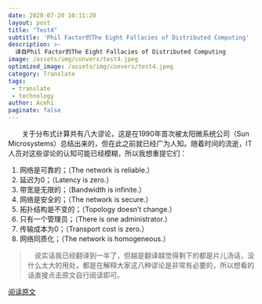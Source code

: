 ```yaml
---
date: 2020-07-20 10:11:20
layout: post
title: "Test4"
subtitle: 'Phil Factor的The Eight Fallacies of Distributed Computing'
description: >-
  译自Phil Factor的The Eight Fallacies of Distributed Computing
image: /assets/img/convers/test4.jpeg
optimized_image: /assets/img/convers/test4.jpeg
category: Translate
tags:
 - translate
 - technology
author: Acehi
paginate: false
---
```

&emsp;&emsp;关于分布式计算共有八大谬论，这是在1990年首次被太阳微系统公司（Sun Microsystems）总结出来的，但在此之前就已经广为人知。随着时间的流逝，IT人员对这些谬论的认知可能已经模糊，所以我想重提它们：
1. 网络是可靠的；（The network is reliable.）
2. 延迟为0；（Latency is zero.）
3. 带宽是无限的；（Bandwidth is infinite.）
4. 网络是安全的；（The network is secure.）
5. 拓扑结构是不变的；（Topology doesn’t change.）
6. 只有一个管理员；（There is one administrator.）
7. 传输成本为0；（Transport cost is zero.）
8. 网络同质化；（The network is homogeneous.）

>&emsp;说实话我已经翻译到一半了，但越是翻译越觉得剩下的都是片儿汤话，没什么太大的用处，都是在解释大家这八种谬论是非常有必要的，所以想看的话直接点击原文自行阅读即可。

[阅读原文](https://www.red-gate.com/simple-talk/blogs/the-eight-fallacies-of-distributed-computing/)

